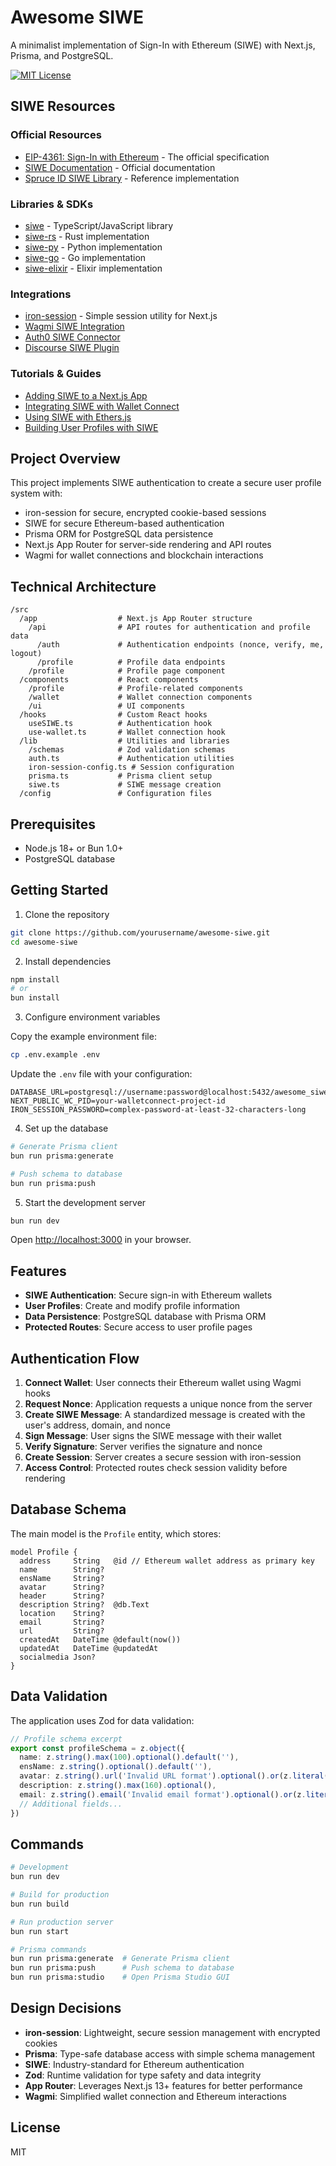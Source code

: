 # Awesome SIWE

A minimalist implementation of Sign-In with Ethereum (SIWE) with Next.js, Prisma, and PostgreSQL.

[![MIT License](https://img.shields.io/badge/License-MIT-blue.svg)](https://opensource.org/licenses/MIT)

## SIWE Resources

### Official Resources
- [EIP-4361: Sign-In with Ethereum](https://eips.ethereum.org/EIPS/eip-4361) - The official specification
- [SIWE Documentation](https://docs.login.xyz/) - Official documentation
- [Spruce ID SIWE Library](https://github.com/spruceid/siwe) - Reference implementation

### Libraries & SDKs
- [siwe](https://www.npmjs.com/package/siwe) - TypeScript/JavaScript library
- [siwe-rs](https://github.com/spruceid/siwe-rs) - Rust implementation
- [siwe-py](https://github.com/spruceid/siwe-py) - Python implementation
- [siwe-go](https://github.com/spruceid/siwe-go) - Go implementation
- [siwe-elixir](https://github.com/stampchain/siwe-elixir) - Elixir implementation

### Integrations
- [iron-session](https://github.com/vvo/iron-session) - Simple session utility for Next.js
- [Wagmi SIWE Integration](https://wagmi.sh/examples/sign-in-with-ethereum)
- [Auth0 SIWE Connector](https://github.com/auth0/auth0-siwe-example)
- [Discourse SIWE Plugin](https://github.com/discourse/discourse-ethereum)

### Tutorials & Guides
- [Adding SIWE to a Next.js App](https://docs.login.xyz/quickstart-guide)
- [Integrating SIWE with Wallet Connect](https://docs.walletconnect.com/web3modal/about)
- [Using SIWE with Ethers.js](https://docs.ethers.org/v5/api/signer/#Signer-signMessage)
- [Building User Profiles with SIWE](https://mirror.xyz/spruceid.eth/fNi2ZIp95IelYSOR23gs9XiFQVcAFu0rP8DrpsSrZEA)

## Project Overview

This project implements SIWE authentication to create a secure user profile system with:

- iron-session for secure, encrypted cookie-based sessions
- SIWE for secure Ethereum-based authentication
- Prisma ORM for PostgreSQL data persistence
- Next.js App Router for server-side rendering and API routes
- Wagmi for wallet connections and blockchain interactions

## Technical Architecture

```
/src
  /app                  # Next.js App Router structure
    /api                # API routes for authentication and profile data
      /auth             # Authentication endpoints (nonce, verify, me, logout)
      /profile          # Profile data endpoints
    /profile            # Profile page component
  /components           # React components
    /profile            # Profile-related components
    /wallet             # Wallet connection components
    /ui                 # UI components
  /hooks                # Custom React hooks
    useSIWE.ts          # Authentication hook
    use-wallet.ts       # Wallet connection hook
  /lib                  # Utilities and libraries
    /schemas            # Zod validation schemas
    auth.ts             # Authentication utilities
    iron-session-config.ts # Session configuration
    prisma.ts           # Prisma client setup
    siwe.ts             # SIWE message creation
  /config               # Configuration files
```

## Prerequisites

- Node.js 18+ or Bun 1.0+
- PostgreSQL database

## Getting Started

1. Clone the repository

```bash
git clone https://github.com/yourusername/awesome-siwe.git
cd awesome-siwe
```

2. Install dependencies

```bash
npm install
# or
bun install
```

3. Configure environment variables

Copy the example environment file:

```bash
cp .env.example .env
```

Update the `.env` file with your configuration:

```
DATABASE_URL=postgresql://username:password@localhost:5432/awesome_siwe
NEXT_PUBLIC_WC_PID=your-walletconnect-project-id
IRON_SESSION_PASSWORD=complex-password-at-least-32-characters-long
```

4. Set up the database

```bash
# Generate Prisma client
bun run prisma:generate

# Push schema to database
bun run prisma:push
```

5. Start the development server

```bash
bun run dev
```

Open [http://localhost:3000](http://localhost:3000) in your browser.

## Features

- **SIWE Authentication**: Secure sign-in with Ethereum wallets
- **User Profiles**: Create and modify profile information
- **Data Persistence**: PostgreSQL database with Prisma ORM
- **Protected Routes**: Secure access to user profile pages

## Authentication Flow

1. **Connect Wallet**: User connects their Ethereum wallet using Wagmi hooks
2. **Request Nonce**: Application requests a unique nonce from the server
3. **Create SIWE Message**: A standardized message is created with the user's address, domain, and nonce
4. **Sign Message**: User signs the SIWE message with their wallet
5. **Verify Signature**: Server verifies the signature and nonce
6. **Create Session**: Server creates a secure session with iron-session
7. **Access Control**: Protected routes check session validity before rendering

## Database Schema

The main model is the `Profile` entity, which stores:

```prisma
model Profile {
  address     String   @id // Ethereum wallet address as primary key
  name        String?
  ensName     String?
  avatar      String?
  header      String?
  description String?  @db.Text
  location    String?
  email       String?
  url         String?
  createdAt   DateTime @default(now())
  updatedAt   DateTime @updatedAt
  socialmedia Json?
}
```

## Data Validation

The application uses Zod for data validation:

```typescript
// Profile schema excerpt
export const profileSchema = z.object({
  name: z.string().max(100).optional().default(''),
  ensName: z.string().optional().default(''),
  avatar: z.string().url('Invalid URL format').optional().or(z.literal('')),
  description: z.string().max(160).optional(),
  email: z.string().email('Invalid email format').optional().or(z.literal('')),
  // Additional fields...
})
```

## Commands

```bash
# Development
bun run dev

# Build for production
bun run build

# Run production server
bun run start

# Prisma commands
bun run prisma:generate  # Generate Prisma client
bun run prisma:push      # Push schema to database
bun run prisma:studio    # Open Prisma Studio GUI
```

## Design Decisions

- **iron-session**: Lightweight, secure session management with encrypted cookies
- **Prisma**: Type-safe database access with simple schema management
- **SIWE**: Industry-standard for Ethereum authentication
- **Zod**: Runtime validation for type safety and data integrity
- **App Router**: Leverages Next.js 13+ features for better performance
- **Wagmi**: Simplified wallet connection and Ethereum interactions

## License

MIT

